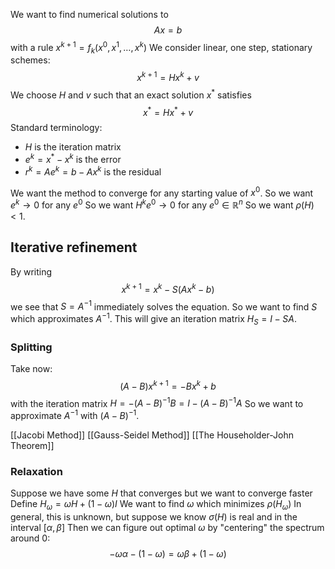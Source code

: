 We want to find numerical solutions to
$$
Ax=b
$$
with a rule $x^{k+1}=f_{k}(x^{0},x^{1},\dots,x^{k})$
We consider linear, one step, stationary schemes:
$$
x^{k+1}=Hx^{k}+v
$$
We choose $H$ and $v$ such that an exact solution $x^{*}$ satisfies 
$$x^{*}=Hx^*+v$$
Standard terminology:
- $H$ is the iteration matrix
- $e^k=x^*-x^k$ is the error
- $r^k=Ae^k=b-Ax^k$ is the residual

We want the method to converge for any starting value of $x^{0}$.
So we want $e^k\to 0$ for any $e^0$
So we want $H^ke^0\to 0$ for any $e^0 \in \mathbb{R}^n$
So we want $\rho(H)<1$.

## Iterative refinement
By writing
$$
x^{k+1}=x^{k}-S(Ax^{k}-b)
$$
we see that $S=A^{-1}$ immediately solves the equation. 
So we want to find $S$ which approximates $A^{-1}$. 
This will give an iteration matrix $H_{S}=I-SA$.

### Splitting
Take now:
$$
(A-B)x^{k+1}=-Bx^{k}+b
$$
with the iteration matrix $H=-(A-B)^{-1}B=I-(A-B)^{-1}A$
So we want to approximate $A^{-1}$ with $(A-B)^{-1}$.

[[Jacobi Method]]
[[Gauss-Seidel Method]]
[[The Householder-John Theorem]]
### Relaxation
Suppose we have some $H$ that converges but we want to converge faster
Define $H_{\omega}=\omega H+(1-\omega)I$
We want to find $\omega$ which minimizes $\rho(H_{\omega})$
In general, this is unknown, 
but suppose we know $\sigma(H)$ is real and in the interval $[\alpha,\beta]$
Then we can figure out optimal $\omega$ by "centering" the spectrum around $0$:
$$
-\omega \alpha-(1-\omega) = \omega \beta + (1-\omega)
$$
